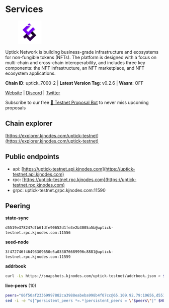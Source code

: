 # Services

<figure><img src="https://raw.githubusercontent.com/kj89/cosmos-images/main/logos/uptick.png" alt=""><figcaption></figcaption></figure>

Uptick Network is building business-grade infrastructure and  ecosystems for non-fungible tokens (NFTs). The platform is  designed with a focus on multi-chain and cross-chain interoperability,  and includes three key components: the NFT infrastructure, an NFT  marketplace, and NFT ecosystem applications.

**Chain ID**: uptick_7000-2 | **Latest Version Tag**: v0.2.6 | **Wasm**: OFF

[Website](https://uptick.network) | [Discord](https://discord.gg/UzeHS7fu5H) | [Twitter](https://twitter.com/uptickproject)



Subscribe to our free [🤖 Testnet Proposal Bot](https://t.me/kjnodes_testnet_proposal_bot) to never miss upcoming proposals


## Chain explorer
[https://explorer.kjnodes.com/uptick-testnet](https://explorer.kjnodes.com/uptick-testnet)

## Public endpoints

* api: [https://uptick-testnet.api.kjnodes.com](https://uptick-testnet.api.kjnodes.com)
* rpc: [https://uptick-testnet.rpc.kjnodes.com](https://uptick-testnet.rpc.kjnodes.com)
* grpc: uptick-testnet.grpc.kjnodes.com:11590

## Peering

**state-sync**

```text
d5519e378247dfb61dfe90652d1fe3e2b3005a5b@uptick-testnet.rpc.kjnodes.com:11556
```

**seed-node**

```text
3f472746f46493309650e5a033076689996c8881@uptick-testnet.rpc.kjnodes.com:11559
```

**addrbook**
```bash
curl -Ls https://snapshots.kjnodes.com/uptick-testnet/addrbook.json > $HOME/.uptickd/config/addrbook.json
```

**live-peers** (10)
```bash
peers="86f50af23369997882ca3988eabeba998b4f07cc@65.109.92.79:10656,d5519e378247dfb61dfe90652d1fe3e2b3005a5b@65.109.68.190:11556,af5262526a0800a29a0a7194e1488a9fa62d0005@195.3.223.208:26656,b9d3fe835ded0b93c39befad43fb3c4964ae740f@91.195.101.100:26656,2298edffe9306e4d9370233c1d29dab567829095@144.91.78.28:26656,d8777278648d8fc93800692a8b96a7f104df4f9a@194.163.135.127:26656,b483acbcae7ccd1244f588144245e9d1124c3de5@88.99.56.200:26666,7a4f1c0baa2ff31c02163fb658c4eb8d119193c7@95.214.52.173:18656,3edfe380f7eff0658582c158f2eecebae2e0fed7@213.239.213.179:26656,6a775f6034f64827a6220de07b1ad344284bbf51@194.163.155.84:46656"
sed -i -e "s|^persistent_peers *=.*|persistent_peers = \"$peers\"|" $HOME/.uptickd/config/config.toml
```
